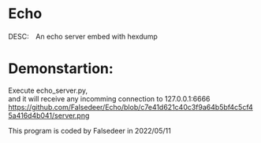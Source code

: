# Echo
DESC:　An echo server embed with hexdump

# Demonstartion:
Execute echo_server.py,  
and it will receive any incomming connection to 127.0.0.1:6666  
<img>https://github.com/Falsedeer/Echo/blob/c7e41d621c40c3f9a64b5bf4c5cf45a416d4b041/server.png</img>

This program is coded by Falsedeer in 2022/05/11
